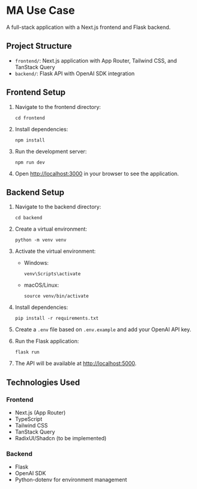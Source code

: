 # MA Use Case

A full-stack application with a Next.js frontend and Flask backend.

## Project Structure

- `frontend/`: Next.js application with App Router, Tailwind CSS, and TanStack Query
- `backend/`: Flask API with OpenAI SDK integration

## Frontend Setup

1. Navigate to the frontend directory:
   ```
   cd frontend
   ```

2. Install dependencies:
   ```
   npm install
   ```

3. Run the development server:
   ```
   npm run dev
   ```

4. Open [http://localhost:3000](http://localhost:3000) in your browser to see the application.

## Backend Setup

1. Navigate to the backend directory:
   ```
   cd backend
   ```

2. Create a virtual environment:
   ```
   python -m venv venv
   ```

3. Activate the virtual environment:
   - Windows:
     ```
     venv\Scripts\activate
     ```
   - macOS/Linux:
     ```
     source venv/bin/activate
     ```

4. Install dependencies:
   ```
   pip install -r requirements.txt
   ```

5. Create a `.env` file based on `.env.example` and add your OpenAI API key.

6. Run the Flask application:
   ```
   flask run
   ```

7. The API will be available at [http://localhost:5000](http://localhost:5000).

## Technologies Used

### Frontend
- Next.js (App Router)
- TypeScript
- Tailwind CSS
- TanStack Query
- RadixUI/Shadcn (to be implemented)

### Backend
- Flask
- OpenAI SDK
- Python-dotenv for environment management
